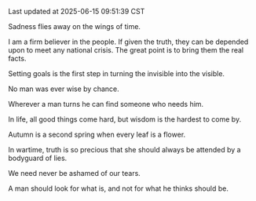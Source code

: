 Last updated at 2025-06-15 09:51:39 CST

Sadness flies away on the wings of time.

I am a firm believer in the people. If given the truth, they can be depended upon to meet any national crisis. The great point is to bring them the real facts.

Setting goals is the first step in turning the invisible into the visible.

No man was ever wise by chance.

Wherever a man turns he can find someone who needs him.

In life, all good things come hard, but wisdom is the hardest to come by.

Autumn is a second spring when every leaf is a flower.

In wartime, truth is so precious that she should always be attended by a bodyguard of lies.

We need never be ashamed of our tears.

A man should look for what is, and not for what he thinks should be.

